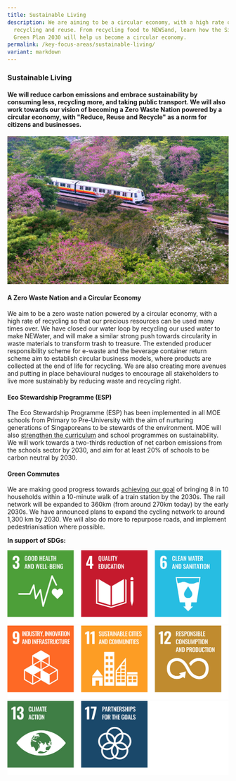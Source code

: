 ```yaml
---
title: Sustainable Living
description: We are aiming to be a circular economy, with a high rate of
  recycling and reuse. From recycling food to NEWSand, learn how the Singapore
  Green Plan 2030 will help us become a circular economy.
permalink: /key-focus-areas/sustainable-living/
variant: markdown
---
```

### Sustainable Living

#### We will reduce carbon emissions and embrace sustainability by consuming less, recycling more, and taking public transport. We will also work towards our vision of becoming a Zero Waste Nation powered by a circular economy, with "Reduce, Reuse and Recycle" as a norm for citizens and businesses.

<img src="/images/framework/framework_sustainableliving.jpg" alt="Sustainable Living"> 

#### A Zero Waste Nation and a Circular Economy

We aim to be a zero waste nation powered by a circular economy, with a high rate of recycling so that our precious resources can be used many times over. We have closed our water loop by recycling our used water to make NEWater, and will make a similar strong push towards circularity in waste materials to transform trash to treasure. The extended producer responsibility scheme for e-waste and the beverage container return scheme aim to establish circular business models, where products are collected at the end of life for recycling. We are also creating more avenues and putting in place behavioural nudges to encourage all stakeholders to live more sustainably by reducing waste and recycling right.

#### Eco Stewardship Programme (ESP)

The Eco Stewardship Programme (ESP) has been implemented in all MOE schools from Primary to Pre-University with the aim of nurturing generations of Singaporeans to be stewards of the environment. MOE will also [strengthen the curriculum](https://www.moe.gov.sg/news/press-releases/20210304-learn-for-life-equipping-ourselves-for-a-changing-world-nurturing-stewards-of-the-environment) and school programmes on sustainability. We will work towards a two-thirds reduction of net carbon emissions from the schools sector by 2030, and aim for at least 20% of schools to be carbon neutral by 2030.

#### Green Commutes

We are making good progress towards [achieving our goal](https://www.mot.gov.sg/what-we-do/green-transport/sustainable-land-transport) of bringing 8 in 10 households within a 10-minute walk of a train station by the 2030s. The rail network will be expanded to 360km (from around 270km today) by the early 2030s. We have announced plans to expand the cycling network to around 1,300 km by 2030. We will also do more to repurpose roads, and implement pedestrianisation where possible.

**In support of SDGs:**

<div class="sdg-container">
	<img class="sdg-image" src="/images/framework/sustainableliving_01.jpg" alt="3 4 6">
	<img class="sdg-image" src="/images/framework/sustainableliving_02.jpg" alt="9 11 12">
	<img class="sdg-image" src="/images/framework/sustainableliving_03.jpg" alt="13 17">
	<div class="sdg-image"></div>
</div>